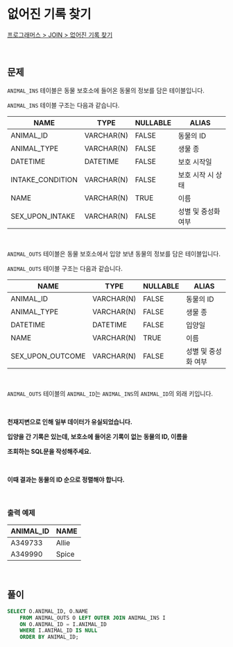 # 없어진 기록 찾기

[프로그래머스 > JOIN > 없어진 기록 찾기](https://school.programmers.co.kr/learn/courses/30/lessons/59042)

<br/>

## 문제

`ANIMAL_INS` 테이블은 동물 보호소에 들어온 동물의 정보를 담은 테이블입니다.

`ANIMAL_INS` 테이블 구조는 다음과 같습니다.

| NAME                | TYPE       | NULLABLE | ALIAS             |
| ------------------- | ---------- | -------- | ----------------- |
| ANIMAL_ID           | VARCHAR(N) | FALSE    | 동물의 ID          |
| ANIMAL_TYPE         | VARCHAR(N) | FALSE    | 생물 종            |
| DATETIME            | DATETIME   | FALSE    | 보호 시작일         |
| INTAKE_CONDITION    | VARCHAR(N) | FALSE    | 보호 시작 시 상태   |
| NAME                | VARCHAR(N) | TRUE     | 이름               |
| SEX_UPON_INTAKE     | VARCHAR(N) | FALSE    | 성별 및 중성화 여부  |

<br/>

`ANIMAL_OUTS` 테이블은 동물 보호소에서 입양 보낸 동물의 정보를 담은 테이블입니다.

`ANIMAL_OUTS` 테이블 구조는 다음과 같습니다.

| NAME                | TYPE       | NULLABLE | ALIAS             |
| ------------------- | ---------- | -------- | ----------------- |
| ANIMAL_ID           | VARCHAR(N) | FALSE    | 동물의 ID          |
| ANIMAL_TYPE         | VARCHAR(N) | FALSE    | 생물 종            |
| DATETIME            | DATETIME   | FALSE    | 입양일             |
| NAME                | VARCHAR(N) | TRUE     | 이름               |
| SEX_UPON_OUTCOME    | VARCHAR(N) | FALSE    | 성별 및 중성화 여부  |

<br/>


`ANIMAL_OUTS` 테이블의 `ANIMAL_ID`는 `ANIMAL_INS`의 `ANIMAL_ID`의 외래 키입니다.

<br/>

**천재지변으로 인해 일부 데이터가 유실되었습니다.**

**입양을 간 기록은 있는데, 보호소에 들어온 기록이 없는 동물의 ID, 이름을**

**조회하는 SQL문을 작성해주세요.**

<br/>

**이때 결과는 동물의 ID 순으로 정렬해야 합니다.**

<br/>

### 출력 예제

| ANIMAL_ID | NAME  |
| --------- | ----- |
| A349733   | Allie |
| A349990   | Spice |


<br/>

## 풀이

```SQL
SELECT O.ANIMAL_ID, O.NAME
    FROM ANIMAL_OUTS O LEFT OUTER JOIN ANIMAL_INS I
    ON O.ANIMAL_ID = I.ANIMAL_ID
    WHERE I.ANIMAL_ID IS NULL
    ORDER BY ANIMAL_ID;
```
